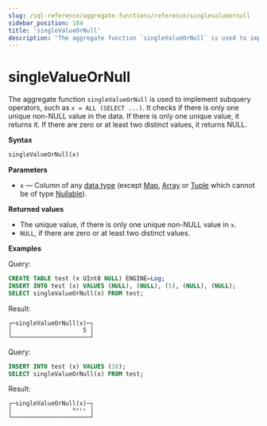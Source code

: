 ```yaml
---
slug: /sql-reference/aggregate-functions/reference/singlevalueornull
sidebar_position: 184
title: 'singleValueOrNull'
description: 'The aggregate function `singleValueOrNull` is used to implement subquery operators, such as `x = ALL (SELECT ...)`. It checks if there is only one unique non-NULL value in the data.'
---
```


# singleValueOrNull

The aggregate function `singleValueOrNull` is used to implement subquery operators, such as `x = ALL (SELECT ...)`. It checks if there is only one unique non-NULL value in the data.
If there is only one unique value, it returns it. If there are zero or at least two distinct values, it returns NULL.

**Syntax**

``` sql
singleValueOrNull(x)
```

**Parameters**

- `x` — Column of any [data type](../../data-types/index.md) (except [Map](../../data-types/map.md), [Array](../../data-types/array.md) or [Tuple](../../data-types/tuple) which cannot be of type [Nullable](../../data-types/nullable.md)).

**Returned values**

- The unique value, if there is only one unique non-NULL value in `x`.
- `NULL`, if there are zero or at least two distinct values.

**Examples**

Query:

``` sql
CREATE TABLE test (x UInt8 NULL) ENGINE=Log;
INSERT INTO test (x) VALUES (NULL), (NULL), (5), (NULL), (NULL);
SELECT singleValueOrNull(x) FROM test;
```

Result:

```response
┌─singleValueOrNull(x)─┐
│                    5 │
└──────────────────────┘
```

Query:

```sql
INSERT INTO test (x) VALUES (10);
SELECT singleValueOrNull(x) FROM test;
```

Result:

```response
┌─singleValueOrNull(x)─┐
│                 ᴺᵁᴸᴸ │
└──────────────────────┘
```
